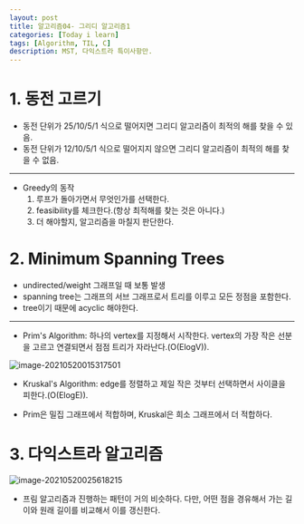 ```yaml
---
layout: post
title: 알고리즘04- 그리디 알고리즘1
categories: [Today i learn]
tags: [Algorithm, TIL, C]
description: MST, 다익스트라 특이사항만.
---
```


 

# 1. 동전 고르기

- 동전 단위가 25/10/5/1 식으로 떨어지면 그리디 알고리즘이 최적의 해를 찾을 수 있음.
- 동전 단위가 12/10/5/1  식으로 떨어지지 않으면 그리디 알고리즘이 최적의 해를 찾을 수 없음.

---

- Greedy의 동작
  1. 루프가 돌아가면서 무엇인가를 선택한다.
  2. feasibility를 체크한다.(항상 최적해를 찾는 것은 아니다.)
  3. 더 해야할지, 알고리즘을 마칠지 판단한다.

# 2. Minimum Spanning Trees

- undirected/weight 그래프일 때 보통 발생
- spanning tree는 그래프의 서브 그래프로서 트리를 이루고 모든 정점을 포함한다.
- tree이기 때문에 acyclic 해야한다.

---

- Prim's Algorithm: 하나의 vertex를 지정해서 시작한다. vertex의 가장 작은 선분을 고르고 연결되면서 점점 트리가 자라난다.(O(ElogV)).

![image-20210520015317501](https://raw.githubusercontent.com/chunyunseo/ImageRepo/image/img/image-20210520015317501.png)

- Kruskal's Algorithm: edge를 정렬하고 제일 작은 것부터 선택하면서 사이클을 피한다.(O(ElogE)).

- Prim은 밀집 그래프에서 적합하며, Kruskal은 희소 그래프에서 더 적합하다.



# 3. 다익스트라 알고리즘

![image-20210520025618215](https://raw.githubusercontent.com/chunyunseo/ImageRepo/image/img/image-20210520025618215.png)

- 프림 알고리즘과 진행하는 패턴이 거의 비슷하다. 다만, 어떤 점을 경유해서 가는 길이와 원래 길이를 비교해서 이를 갱신한다.